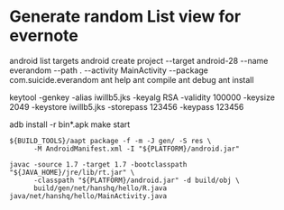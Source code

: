 # Generate random List view for evernote

android list targets
android create project --target android-28 --name everandom --path . --activity MainActivity --package com.suicide.everandom
ant help
ant compile
ant debug
ant install

keytool -genkey -alias iwillb5.jks -keyalg RSA -validity 100000 -keysize 2049 -keystore iwillb5.jks -storepass 123456 -keypass 123456

adb install -r bin\*.apk
make start

```
${BUILD_TOOLS}/aapt package -f -m -J gen/ -S res \
      -M AndroidManifest.xml -I "${PLATFORM}/android.jar"

javac -source 1.7 -target 1.7 -bootclasspath "${JAVA_HOME}/jre/lib/rt.jar" \
      -classpath "${PLATFORM}/android.jar" -d build/obj \
      build/gen/net/hanshq/hello/R.java java/net/hanshq/hello/MainActivity.java
```

